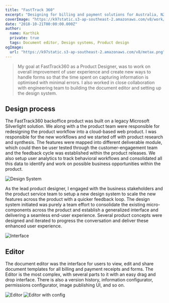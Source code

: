 ```yaml
---
title: "FastTrack 360"
excerpt: "Designing for billing and payment solutions for Australia, NZ and UK markets"
coverImage: "https://k97static.s3-ap-southeast-2.amazonaws.com/v8/work/cover/ft.png"
date: "2018-10-21T00:00:00.000Z"
author:
  name: Karthik
  private: true
  tags: Document editor, Design systems, Product design
ogImage:
  url: "https://k97static.s3-ap-southeast-2.amazonaws.com/v8/metax.png"
---
```


> My goal at FastTrack360 as a Product Designer, was to work on overall improvement of user experience and create new ways to handle forms so that the time spent on capturing information is optimised with minimal errors. I also worked in close collaboration with engineering team to building the document editor and setting up the design system.

## Design process

The FastTrack360 backoffice product was built on a legacy Microsoft Silverlight solution. We along with a the product team were responsible for redesigning the product workflow into a cloud-based web product. I was responsible for the new workflows and we started off with product research and synthesis. The features were mapped into different deliverable module, which could then be user tested through the customer-engagement team and the feedback cycle was established within the product releases. We also setup user analytics to track behavioral workflows and consolidated all this data to identify and work on possible business opportunities within the product.

<div class="work-full-img work-img-border">

![Design System](https://k97static.s3-ap-southeast-2.amazonaws.com/v8/work/ft/0.png)

</div>
As the lead product designer, I engaged with the business stakeholders and the product service team to setup a new design system to scale the new features across the product with a quicker feedback loop. The design system initiated was purely a team effort to consolidate the existing micro-components across the product and establish a generalized interface and delivering a seamless end-user experience. Several product concepts were designed and iterated to progress the conversation and deliver these enhanced user experience.

<div class="work-full-img work-img-border">

![Interface](https://k97static.s3-ap-southeast-2.amazonaws.com/v8/work/ft/3.png)

</div>

## Editor

The document editor was the interface for users to view, edit and share document templates for all billing and payment receipts and forms. The Editor is the most complex, with several parts to it with an easy drag and drop interface. There is also a version history, information configurator, permissions configurator, image publishing UI, and so on.

<div class="work-full-img  work-img-border">

![Editor](https://k97static.s3-ap-southeast-2.amazonaws.com/v8/work/ft/1.png)
![Editor with config](https://k97static.s3-ap-southeast-2.amazonaws.com/v8/work/ft/2.png)

</div>

